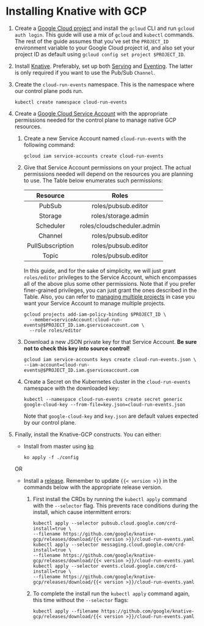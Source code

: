 # Installing Knative with GCP

1. Create a
   [Google Cloud project](https://cloud.google.com/resource-manager/docs/creating-managing-projects)
   and install the `gcloud` CLI and run `gcloud auth login`. This guide will
   use a mix of `gcloud` and `kubectl` commands. The rest of the guide assumes
   that you've set the `PROJECT_ID` environment variable to your Google Cloud
   project id, and also set your project ID as default using
   `gcloud config set project $PROJECT_ID`.

1. Install [Knative](https://knative.dev/docs/install/). Preferably, set up both [Serving](https://knative.dev/docs/serving/)
   and [Eventing](https://knative.dev/docs/eventing/). The latter is only required if you want to use the Pub/Sub `Channel`.  

1. Create the `cloud-run-events` namespace. This is the namespace where our control plane pods run.

     ```shell
     kubectl create namespace cloud-run-events
     ```

1.  Create a [Google Cloud Service Account](https://console.cloud.google.com/iam-admin/serviceaccounts/project) with the
    appropriate permissions needed for the control plane to manage native GCP resources.
    
    1. Create a new Service Account named `cloud-run-events` with the following command:
        
        ```shell
        gcloud iam service-accounts create cloud-run-events
        ```

    1. Give that Service Account permissions on your project. The actual permissions needed will depend on the resources you 
       are planning to use. The Table below enumerates such permissions:
       
        |     Resource     	|            Roles           	|
        |:----------------:	|:--------------------------:	|
        |      PubSub      	|     roles/pubsub.editor    	|
        |      Storage     	|     roles/storage.admin    	|
        |     Scheduler    	| roles/cloudscheduler.admin 	|
        |      Channel     	|     roles/pubsub.editor    	|
        | PullSubscription 	|     roles/pubsub.editor    	|
        |       Topic      	|     roles/pubsub.editor    	|
       
       In this guide, and for the sake of simplicity, we will just grant `roles/editor` privileges to the Service Account,
       which encompasses all of the above plus some other permissions. Note that if you prefer finer-grained privileges,
       you can just grant the ones described in the Table. Also, you can refer to [managing multiple projects](../install/managing-multiple-projects.md)
       in case you want your Service Account to manage multiple projects.

        ```shell
        gcloud projects add-iam-policy-binding $PROJECT_ID \
          --member=serviceAccount:cloud-run-events@$PROJECT_ID.iam.gserviceaccount.com \
          --role roles/editor
        ```

    1.  Download a new JSON private key for that Service Account. **Be sure not to check this key into source control!**
    
        ```shell
        gcloud iam service-accounts keys create cloud-run-events.json \
        --iam-account=cloud-run-events@$PROJECT_ID.iam.gserviceaccount.com
        ```

    1.  Create a Secret on the Kubernetes cluster in the `cloud-run-events` namespace with the downloaded key:
    
        ```shell
        kubectl --namespace cloud-run-events create secret generic google-cloud-key --from-file=key.json=cloud-run-events.json
        ```
    
        Note that `google-cloud-key` and `key.json` are default values expected by our control plane.

1. Finally, install the Knative-GCP constructs. You can either:

    - Install from master using [ko](http://github.com/google/ko)
        
        ```shell
        ko apply -f ./config
        ```
    OR
    - Install a [release](https://github.com/google/knative-gcp/releases). Remember to update `{{< version >}}` in the
      commands below with the appropriate release version.

       1. First install the CRDs by running the `kubectl apply`
          command with the `--selector` flag. This prevents race conditions during the install, which cause intermittent errors:
    
            ```shell
            kubectl apply --selector pubsub.cloud.google.com/crd-install=true \
            --filename https://github.com/google/knative-gcp/releases/download/{{< version >}}/cloud-run-events.yaml            
            kubectl apply --selector messaging.cloud.google.com/crd-install=true \
            --filename https://github.com/google/knative-gcp/releases/download/{{< version >}}/cloud-run-events.yaml            
            kubectl apply --selector events.cloud.google.com/crd-install=true \
            --filename https://github.com/google/knative-gcp/releases/download/{{< version >}}/cloud-run-events.yaml
            ```
    
        1. To complete the install run the `kubectl apply` command again, this time without the `--selector` flags:
    
            ```shell
            kubectl apply --filename https://github.com/google/knative-gcp/releases/download/{{< version >}}/cloud-run-events.yaml            
            ```
